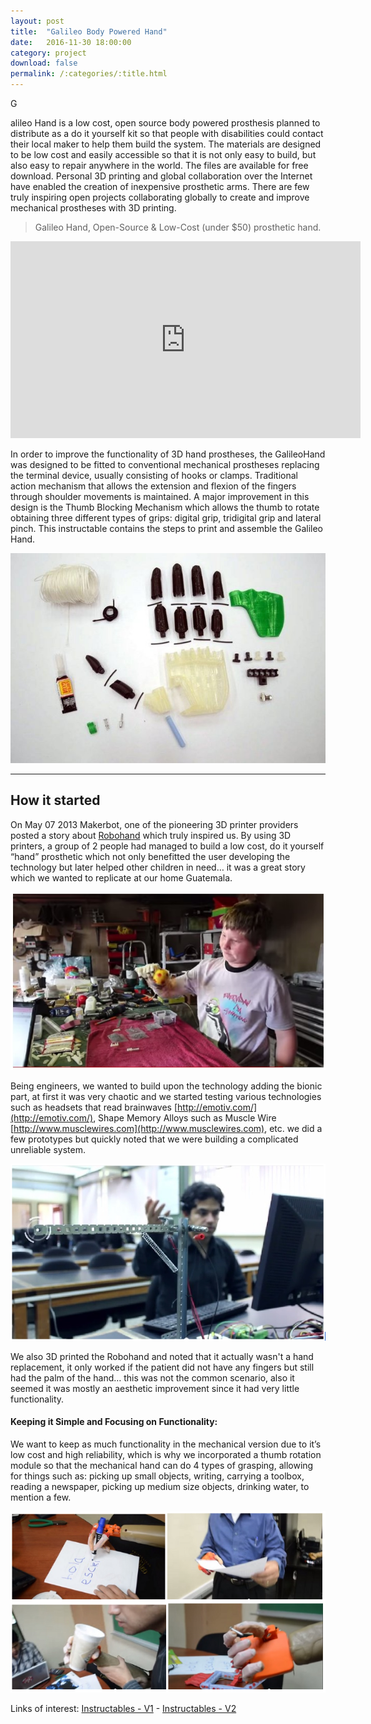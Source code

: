 ```yaml
---
layout: post
title:  "Galileo Body Powered Hand"
date:   2016-11-30 18:00:00
category: project
download: false
permalink: /:categories/:title.html
---
```


<p class="intro"><span class="dropcap">G</span></p>alileo Hand is a low cost, open source body powered prosthesis planned to distribute as a do it yourself kit so that people with disabilities could contact their local maker to help them build the system. The materials are designed to be low cost and easily accessible so that it is not only easy to build, but also easy to repair anywhere in the world. The files are available for free download. Personal 3D printing and global collaboration over the Internet have enabled the creation of inexpensive prosthetic arms. There are few truly inspiring open projects collaborating globally to create and improve mechanical prostheses with 3D printing.

> Galileo Hand, Open-Source & Low-Cost (under $50) prosthetic hand.

<iframe width="560" height="315" src="https://www.youtube.com/embed/05H5lHaTXoM?list=PLL6NCn-O29eU3hH4vnMwPrat26A8rU0Cn" frameborder="0" allowfullscreen></iframe>


In order to improve the functionality of 3D hand prostheses, the GalileoHand was designed to be fitted to conventional mechanical prostheses replacing the terminal device, usually consisting of hooks or clamps. Traditional action mechanism that allows the extension and flexion of the fingers through shoulder movements is maintained. A major improvement in this design is the Thumb Blocking Mechanism which allows the thumb to rotate obtaining three different types of grips: digital grip, tridigital grip and lateral pinch. This instructable contains the steps to print and assemble the Galileo Hand.

![GalileoAssembly](/misc/img/projects/body/body.jpg)

***

## How it started

On May 07 2013 Makerbot, one of the pioneering 3D printer providers posted a story about [Robohand](http://www.makerbot.com/blog/2013/05/07/robohand/) which truly inspired us. By using 3D printers, a group of 2 people had managed to build a low cost, do it yourself “hand” prosthetic which not only benefitted the user developing the technology but later helped other children in need… it was a great story which we wanted to replicate at our home Guatemala.

![Robohand](/misc/img/projects/body/robohand.png)

Being engineers, we wanted to build upon the technology adding the bionic part, at first it was very chaotic and we started testing various technologies such as headsets that read brainwaves [http://emotiv.com/](http://emotiv.com/), Shape Memory Alloys such as Muscle Wire [http://www.musclewires.com](http://www.musclewires.com), etc. we did a few prototypes but quickly noted that we were building a complicated unreliable system.

![MuscleWireTest](/misc/img/projects/body/Ali.PNG)

We also 3D printed the Robohand and noted that it actually wasn't a hand replacement, it only worked if the patient did not have any fingers but still had the palm of the hand… this was not the common scenario, also it seemed it was mostly an aesthetic improvement since it had very little functionality.

#### Keeping it Simple and Focusing on Functionality:

We want to keep as much functionality in the mechanical version due to it’s low cost and high reliability, which is why we incorporated a thumb rotation module so that the mechanical hand can do 4 types of grasping, allowing for things such as: picking up small objects, writing, carrying a toolbox, reading a newspaper, picking up medium size objects, drinking water, to mention a few.

![Examples](/misc/img/projects/body/Examples.PNG)

Links of interest: <a target="_blank" href="http://www.instructables.com/id/How-to-build-a-Galileo-Hand/">Instructables - V1</a> - <a target="_blank" href="http://www.instructables.com/id/Galileo-Hand-3D-Printed-Prosthetic-Hand/">Instructables - V2</a>
